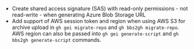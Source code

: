 - Create shared access signature (SAS) with read-only permissions - not read-write - when generating Azure Blob Storage URL
- Add support of AWS session token and region when using AWS S3 for archive upload in `gh gei migrate-repo` and `gh bbs2gh migrate-repo`. AWS region can also be passed into `gh gei generate-script` and `gh bbs2gh generate-script` commands.